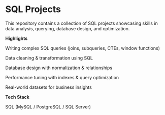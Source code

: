 # SQL Projects

This repository contains a collection of SQL projects showcasing skills in data analysis, querying, database design, and optimization.

**Highlights**

Writing complex SQL queries (joins, subqueries, CTEs, window functions)

Data cleaning & transformation using SQL

Database design with normalization & relationships

Performance tuning with indexes & query optimization

Real-world datasets for business insights

**Tech Stack**

SQL (MySQL / PostgreSQL / SQL Server)